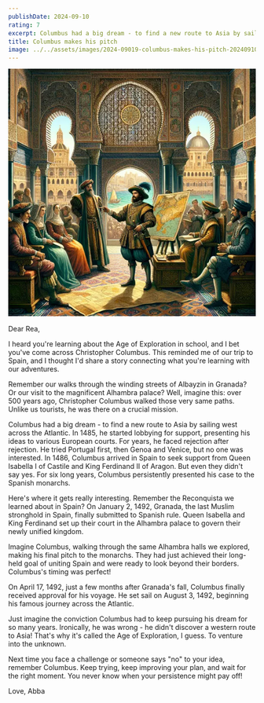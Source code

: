 ```yaml
---
publishDate: 2024-09-10
rating: 7
excerpt: Columbus had a big dream - to find a new route to Asia by sailing west across the Atlantic, and his persistence paid off when he finally received approval for his voyage in 1492.
title: Columbus makes his pitch
image: ../../assets/images/2024-09019-columbus-makes-his-pitch-20240910060933990.webp
---
```


![center|300](../../assets/images/2024-09019-columbus-makes-his-pitch-20240910060933990.webp)

Dear Rea,

I heard you're learning about the Age of Exploration in school, and I bet you've come across Christopher Columbus. This reminded me of our trip to Spain, and I thought I'd share a story connecting what you're learning with our adventures.

Remember our walks through the winding streets of Albayzin in Granada? Or our visit to the magnificent Alhambra palace? Well, imagine this: over 500 years ago, Christopher Columbus walked those very same paths. Unlike us tourists, he was there on a crucial mission.

Columbus had a big dream - to find a new route to Asia by sailing west across the Atlantic. In 1485, he started lobbying for support, presenting his ideas to various European courts. For years, he faced rejection after rejection. He tried Portugal first, then Genoa and Venice, but no one was interested. In 1486, Columbus arrived in Spain to seek support from Queen Isabella I of Castile and King Ferdinand II of Aragon. But even they didn't say yes. For six long years, Columbus persistently presented his case to the Spanish monarchs.

Here's where it gets really interesting. Remember the Reconquista we learned about in Spain? On January 2, 1492, Granada, the last Muslim stronghold in Spain, finally submitted to Spanish rule. Queen Isabella and King Ferdinand set up their court in the Alhambra palace to govern their newly unified kingdom.

Imagine Columbus, walking through the same Alhambra halls we explored, making his final pitch to the monarchs. They had just achieved their long-held goal of uniting Spain and were ready to look beyond their borders. Columbus's timing was perfect!

On April 17, 1492, just a few months after Granada's fall, Columbus finally received approval for his voyage. He set sail on August 3, 1492, beginning his famous journey across the Atlantic.

Just imagine the conviction Columbus had to keep pursuing his dream for so many years. Ironically, he was wrong - he didn't discover a western route to Asia! That's why it's called the Age of Exploration, I guess. To venture into the unknown.

Next time you face a challenge or someone says "no" to your idea, remember Columbus. Keep trying, keep improving your plan, and wait for the right moment. You never know when your persistence might pay off!

Love, Abba
